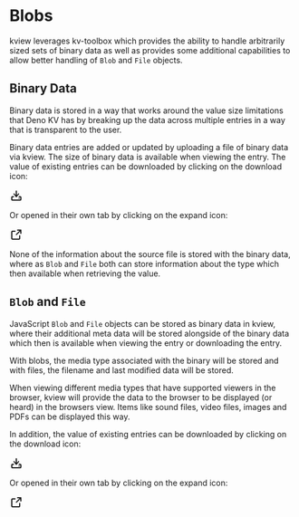 # Blobs

kview leverages kv-toolbox which provides the ability to handle arbitrarily
sized sets of binary data as well as provides some additional capabilities to
allow better handling of `Blob` and `File` objects.

## Binary Data

Binary data is stored in a way that works around the value size limitations that
Deno KV has by breaking up the data across multiple entries in a way that is
transparent to the user.

Binary data entries are added or updated by uploading a file of binary data via
kview. The size of binary data is available when viewing the entry. The value of
existing entries can be downloaded by clicking on the download icon:

<svg height="24" width="24" version="1.1" viewBox="0 0 24 24" xmlns="http://www.w3.org/2000/svg" fill="none"><path stroke="currentColor" stroke-linecap="round" stroke-linejoin="round" stroke-width="2" d="M12 13V4M7 14H5a1 1 0 0 0-1 1v4a1 1 0 0 0 1 1h14a1 1 0 0 0 1-1v-4a1 1 0 0 0-1-1h-2m-1-5-4 5-4-5m9 8h.01"></path></svg>

Or opened in their own tab by clicking on the expand icon:

<svg height="24" width="24" version="1.1" viewBox="0 0 24 24" xmlns="http://www.w3.org/2000/svg" fill="none"><path stroke="currentColor" stroke-linecap="round" stroke-linejoin="round" stroke-width="2" d="M18 14v4.833A1.166 1.166 0 0 1 16.833 20H5.167A1.167 1.167 0 0 1 4 18.833V7.167A1.166 1.166 0 0 1 5.167 6h4.618m4.447-2H20v5.768m-7.889 2.121 7.778-7.778"/></svg>

None of the information about the source file is stored with the binary data,
where as `Blob` and `File` both can store information about the type which then
available when retrieving the value.

## `Blob` and `File`

JavaScript `Blob` and `File` objects can be stored as binary data in kview,
where their additional meta data will be stored alongside of the binary data
which then is available when viewing the entry or downloading the entry.

With blobs, the media type associated with the binary will be stored and with
files, the filename and last modified data will be stored.

When viewing different media types that have supported viewers in the browser,
kview will provide the data to the browser to be displayed (or heard) in the
browsers view. Items like sound files, video files, images and PDFs can be
displayed this way.

In addition, the value of existing entries can be downloaded by clicking on the
download icon:

<svg height="24" width="24" version="1.1" viewBox="0 0 24 24" xmlns="http://www.w3.org/2000/svg" fill="none"><path stroke="currentColor" stroke-linecap="round" stroke-linejoin="round" stroke-width="2" d="M12 13V4M7 14H5a1 1 0 0 0-1 1v4a1 1 0 0 0 1 1h14a1 1 0 0 0 1-1v-4a1 1 0 0 0-1-1h-2m-1-5-4 5-4-5m9 8h.01"></path></svg>

Or opened in their own tab by clicking on the expand icon:

<svg height="24" width="24" version="1.1" viewBox="0 0 24 24" xmlns="http://www.w3.org/2000/svg" fill="none"><path stroke="currentColor" stroke-linecap="round" stroke-linejoin="round" stroke-width="2" d="M18 14v4.833A1.166 1.166 0 0 1 16.833 20H5.167A1.167 1.167 0 0 1 4 18.833V7.167A1.166 1.166 0 0 1 5.167 6h4.618m4.447-2H20v5.768m-7.889 2.121 7.778-7.778"/></svg>
